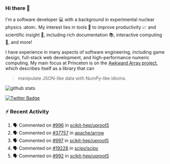 ### Hi there 👋 

I'm a software developer 💻 with a background in experimental nuclear physics :atom:. My interest lies in tools :wrench: to improve productivity :chart_with_upwards_trend: and scientific insight :telescope:, including rich documentation 📚, interactive computing 🧮, and more! 

I have experience in many aspects of software engineering, including game design, full-stack web development, and high-performance numeric computing. My main focus at Princeton is on the [Awkward Array project](awkward-array.org/), which describes itself as a library that can 
> manipulate JSON-like data with NumPy-like idioms.

![github stats](https://github-readme-stats.vercel.app/api?username=agoose77&show_icons=true&hide_rank=true&hide_title=true&bg_color=30,e76445,904e95&text_color=efe3ec&icon_color=efe3ec)
<!--
**agoose77/agoose77** is a ✨ _special_ ✨ repository because its `README.md` (this file) appears on your GitHub profile.

Here are some ideas to get you started:

- 🔭 I’m currently working on ...
- 🌱 I’m currently learning ...
- 👯 I’m looking to collaborate on ...
- 🤔 I’m looking for help with ...
- 💬 Ask me about ...
- 📫 How to reach me: ...
- 😄 Pronouns: ...
- ⚡ Fun fact: ...
-->

[![Twitter Badge](https://img.shields.io/twitter/follow/agoose77?style=flat-square&logo=Twitter&logoColor=white&color=cornflowerblue)](https://twitter.com/agoose77)

### :zap: Recent Activity

<!--START_SECTION:activity-->
1. 🗣 Commented on [#996](https://github.com/scikit-hep/uproot5/pull/996#issuecomment-1769196448) in [scikit-hep/uproot5](https://github.com/scikit-hep/uproot5)
2. 🗣 Commented on [#37757](https://github.com/apache/arrow/issues/37757#issuecomment-1769146547) in [apache/arrow](https://github.com/apache/arrow)
3. 🗣 Commented on [#997](https://github.com/scikit-hep/uproot5/pull/997#issuecomment-1769144862) in [scikit-hep/uproot5](https://github.com/scikit-hep/uproot5)
4. 🗣 Commented on [#19228](https://github.com/scipy/scipy/issues/19228#issuecomment-1768877305) in [scipy/scipy](https://github.com/scipy/scipy)
5. 🗣 Commented on [#992](https://github.com/scikit-hep/uproot5/pull/992#issuecomment-1767796039) in [scikit-hep/uproot5](https://github.com/scikit-hep/uproot5)
<!--END_SECTION:activity-->
